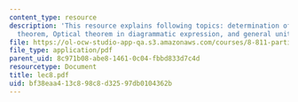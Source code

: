 ```yaml
---
content_type: resource
description: 'This resource explains following topics: determination of G, Optical
  theorem, Optical theorem in diagrammatic expression, and general unitarity limits.'
file: https://ol-ocw-studio-app-qa.s3.amazonaws.com/courses/8-811-particle-physics-ii-fall-2005/bf38eaa413c898c8d32597db0104362b_lec8.pdf
file_type: application/pdf
parent_uid: 8c971b08-abe8-1461-0c04-fbbd833d7c4d
resourcetype: Document
title: lec8.pdf
uid: bf38eaa4-13c8-98c8-d325-97db0104362b
---
```

